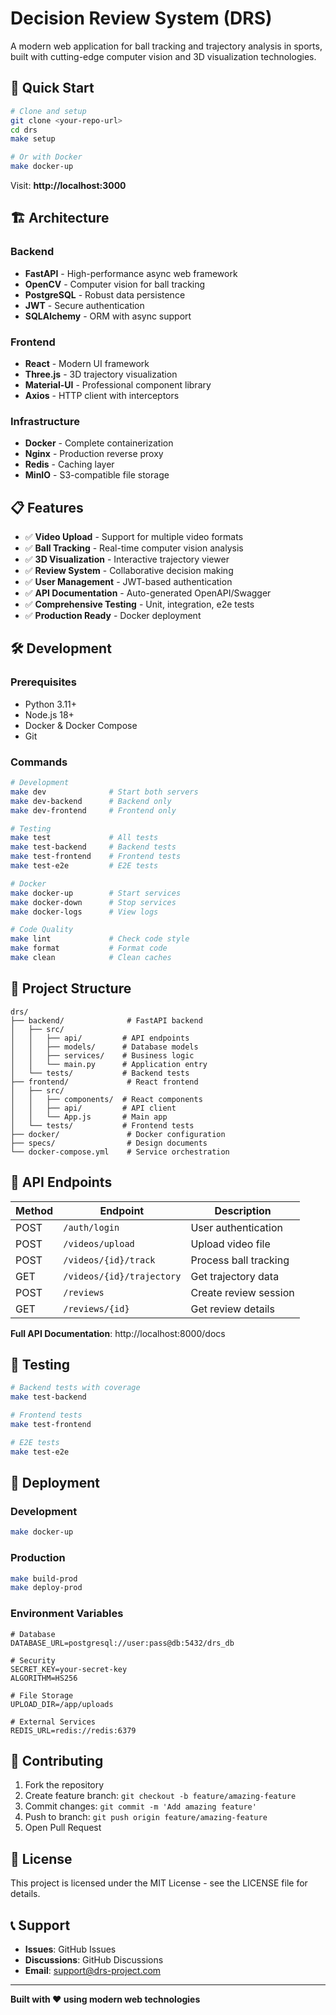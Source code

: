 # Decision Review System (DRS)

A modern web application for ball tracking and trajectory analysis in sports, built with cutting-edge computer vision and 3D visualization technologies.

## 🚀 Quick Start

```bash
# Clone and setup
git clone <your-repo-url>
cd drs
make setup

# Or with Docker
make docker-up
```

Visit: **http://localhost:3000**

## 🏗️ Architecture

### Backend
- **FastAPI** - High-performance async web framework
- **OpenCV** - Computer vision for ball tracking
- **PostgreSQL** - Robust data persistence
- **JWT** - Secure authentication
- **SQLAlchemy** - ORM with async support

### Frontend
- **React** - Modern UI framework
- **Three.js** - 3D trajectory visualization
- **Material-UI** - Professional component library
- **Axios** - HTTP client with interceptors

### Infrastructure
- **Docker** - Complete containerization
- **Nginx** - Production reverse proxy
- **Redis** - Caching layer
- **MinIO** - S3-compatible file storage

## 📋 Features

- ✅ **Video Upload** - Support for multiple video formats
- ✅ **Ball Tracking** - Real-time computer vision analysis
- ✅ **3D Visualization** - Interactive trajectory viewer
- ✅ **Review System** - Collaborative decision making
- ✅ **User Management** - JWT-based authentication
- ✅ **API Documentation** - Auto-generated OpenAPI/Swagger
- ✅ **Comprehensive Testing** - Unit, integration, e2e tests
- ✅ **Production Ready** - Docker deployment

## 🛠️ Development

### Prerequisites
- Python 3.11+
- Node.js 18+
- Docker & Docker Compose
- Git

### Commands

```bash
# Development
make dev              # Start both servers
make dev-backend      # Backend only
make dev-frontend     # Frontend only

# Testing
make test             # All tests
make test-backend     # Backend tests
make test-frontend    # Frontend tests
make test-e2e         # E2E tests

# Docker
make docker-up        # Start services
make docker-down      # Stop services
make docker-logs      # View logs

# Code Quality
make lint             # Check code style
make format           # Format code
make clean            # Clean caches
```

## 📁 Project Structure

```
drs/
├── backend/              # FastAPI backend
│   ├── src/
│   │   ├── api/         # API endpoints
│   │   ├── models/      # Database models
│   │   ├── services/    # Business logic
│   │   └── main.py      # Application entry
│   └── tests/           # Backend tests
├── frontend/             # React frontend
│   ├── src/
│   │   ├── components/  # React components
│   │   ├── api/         # API client
│   │   └── App.js       # Main app
│   └── tests/           # Frontend tests
├── docker/               # Docker configuration
├── specs/                # Design documents
└── docker-compose.yml    # Service orchestration
```

## 🔧 API Endpoints

| Method | Endpoint | Description |
|--------|----------|-------------|
| POST | `/auth/login` | User authentication |
| POST | `/videos/upload` | Upload video file |
| POST | `/videos/{id}/track` | Process ball tracking |
| GET | `/videos/{id}/trajectory` | Get trajectory data |
| POST | `/reviews` | Create review session |
| GET | `/reviews/{id}` | Get review details |

**Full API Documentation**: http://localhost:8000/docs

## 🧪 Testing

```bash
# Backend tests with coverage
make test-backend

# Frontend tests
make test-frontend

# E2E tests
make test-e2e
```

## 🚢 Deployment

### Development
```bash
make docker-up
```

### Production
```bash
make build-prod
make deploy-prod
```

### Environment Variables

```env
# Database
DATABASE_URL=postgresql://user:pass@db:5432/drs_db

# Security
SECRET_KEY=your-secret-key
ALGORITHM=HS256

# File Storage
UPLOAD_DIR=/app/uploads

# External Services
REDIS_URL=redis://redis:6379
```

## 🤝 Contributing

1. Fork the repository
2. Create feature branch: `git checkout -b feature/amazing-feature`
3. Commit changes: `git commit -m 'Add amazing feature'`
4. Push to branch: `git push origin feature/amazing-feature`
5. Open Pull Request

## 📄 License

This project is licensed under the MIT License - see the LICENSE file for details.

## 📞 Support

- **Issues**: GitHub Issues
- **Discussions**: GitHub Discussions
- **Email**: support@drs-project.com

---

**Built with ❤️ using modern web technologies**
